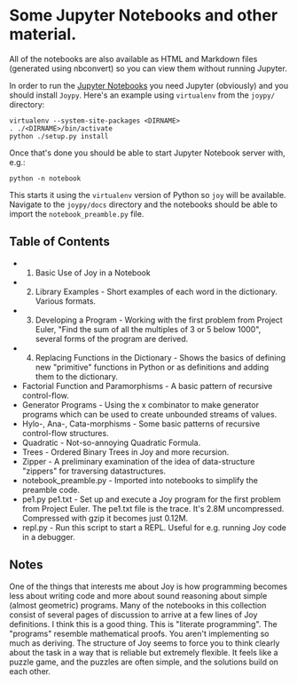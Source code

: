 # Some Jupyter Notebooks and other material.

All of the notebooks are also available as HTML and Markdown files (generated using nbconvert) so you can view them without running Jupyter.

In order to run the [Jupyter Notebooks](https://jupyter.org/index.html) you need Jupyter (obviously) and you should install `Joypy`.  Here's an example using `virtualenv` from the `joypy/` directory:

    virtualenv --system-site-packages <DIRNAME>
    . ./<DIRNAME>/bin/activate
    python ./setup.py install

Once that's done you should be able to start Jupyter Notebook server with, e.g.:

    python -n notebook

This starts it using the `virtualenv` version of Python so `joy` will be available.  Navigate to the `joypy/docs` directory and the notebooks should be able to import the `notebook_preamble.py` file.

## Table of Contents

- 1. Basic Use of Joy in a Notebook
- 2. Library Examples - Short examples of each word in the dictionary.  Various formats.
- 3. Developing a Program - Working with the first problem from Project Euler, "Find the sum of all the multiples of 3 or 5 below 1000", several forms of the program are derived.
- 4. Replacing Functions in the Dictionary - Shows the basics of defining new "primitive" functions in Python or as definitions and adding them to the dictionary.
- Factorial Function and Paramorphisms - A basic pattern of recursive control-flow.
- Generator Programs - Using the x combinator to make generator programs which can be used to create unbounded streams of values.
- Hylo-, Ana-, Cata-morphisms - Some basic patterns of recursive control-flow structures.
- Quadratic - Not-so-annoying Quadratic Formula.
- Trees - Ordered Binary Trees in Joy and more recursion.
- Zipper - A preliminary examination of the idea of data-structure "zippers" for traversing datastructures.
- notebook_preamble.py - Imported into notebooks to simplify the preamble code.
- pe1.py pe1.txt - Set up and execute a Joy program for the first problem from Project Euler. The pe1.txt file is the trace.  It's 2.8M uncompressed.  Compressed with gzip it becomes just 0.12M.
- repl.py - Run this script to start a REPL.  Useful for e.g. running Joy code in a debugger.

## Notes

One of the things that interests me about Joy is how programming becomes
less about writing code and more about sound reasoning about simple
(almost geometric) programs.  Many of the notebooks in this collection
consist of several pages of discussion to arrive at a few lines of Joy
definitions.  I think this is a good thing.  This is "literate
programming".  The "programs" resemble mathematical proofs.  You aren't
implementing so much as deriving.  The structure of Joy seems to force
you to think clearly about the task in a way that is reliable but
extremely flexible.  It feels like a puzzle game, and the puzzles are
often simple, and the solutions build on each other.
